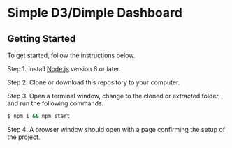 # Simple D3/Dimple Dashboard

## Getting Started

To get started, follow the instructions below.

Step 1. Install [Node.js](http://www.nodejs.org) version 6 or later.

Step 2. Clone or download this repository to your computer.

Step 3. Open a terminal window, change to the cloned or extracted folder, and run the following commands.

```bash
$ npm i && npm start
```

Step 4. A browser window should open with a page confirming the setup of the project.
